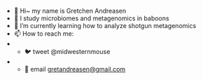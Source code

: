 - 🌿 Hi~ my name is Gretchen Andreasen
- 🐒 I study microbiomes and metagenomics in baboons
- 🧬 I’m currently learning how to analyze shotgun metagenomics
- 📫 How to reach me:
- - 🐦 tweet @midwesternmouse
- - 📩 email gretandreasen@gmail.com

